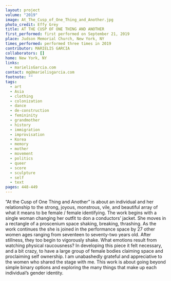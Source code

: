 ```yaml
---
layout: project
volume: "2019"
image: At_The_Cusp_of_One_Thing_and_Another.jpg
photo_credit: Effy Grey
title: AT THE CUSP OF ONE THING AND ANOTHER
first_performed: first performed on September 21, 2019
place: Judson Memorial Church, New York, NY
times_performed: performed three times in 2019
contributor: MARIELIS GARCIA
collaborators: []
home: New York, NY
links:
  - marielisGarcia.com
contact: mg@marielisgarcia.com
footnote: ""
tags:
  - art
  - Asia
  - clothing
  - colonization
  - dance
  - de-construction
  - femininity
  - grandmother
  - history
  - immigration
  - improvisation
  - Korea
  - memory
  - mother
  - movement
  - politics
  - queer
  - score
  - sculpture
  - self
  - text
pages: 448-449
---
```


“At the Cusp of One Thing and Another” is about an individual and her relationship to the strong, joyous, monstrous, vile, and beautiful array of what it means to be female / female identifying. The work begins with a single woman changing her outfit to don a conductors’ jacket. She moves in a rectangle of a proscenium space shaking, breaking, thrashing. As the work continues the she is joined in the performance space by 27 other women ages ranging from seventeen to seventy-two years old. After stillness, they too begin to vigorously shake. What emotions result from watching physical raucousness? In developing this piece it felt necessary, and a bit crazy, to have a large group of female bodies claiming space and proclaiming self ownership. I am unabashedly grateful and appreciative to the women who shared the stage with me. This work is about going beyond simple binary options and exploring the many things that make up each individual’s gender identity.
